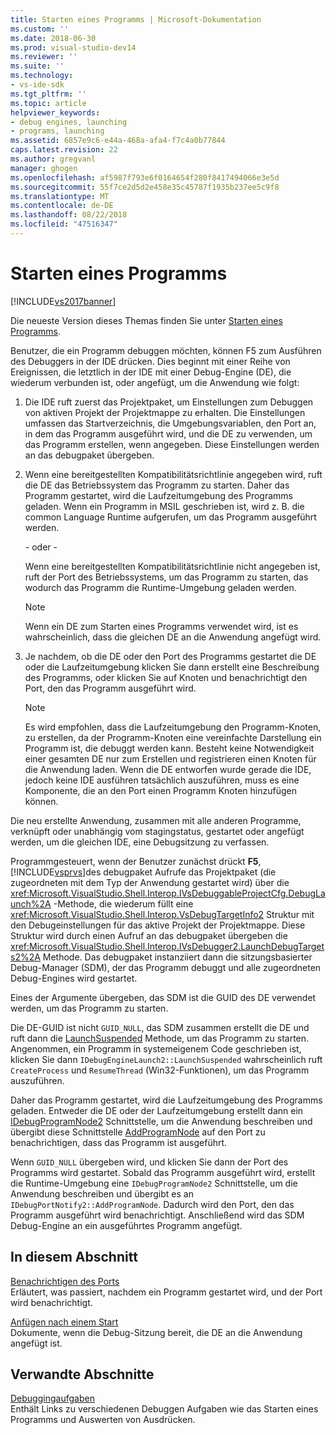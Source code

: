 ```yaml
---
title: Starten eines Programms | Microsoft-Dokumentation
ms.custom: ''
ms.date: 2018-06-30
ms.prod: visual-studio-dev14
ms.reviewer: ''
ms.suite: ''
ms.technology:
- vs-ide-sdk
ms.tgt_pltfrm: ''
ms.topic: article
helpviewer_keywords:
- debug engines, launching
- programs, launching
ms.assetid: 6857e9c6-e44a-468a-afa4-f7c4a0b77844
caps.latest.revision: 22
ms.author: gregvanl
manager: ghogen
ms.openlocfilehash: af5987f793e6f0164654f280f8417494066e3e5d
ms.sourcegitcommit: 55f7ce2d5d2e458e35c45787f1935b237ee5c9f8
ms.translationtype: MT
ms.contentlocale: de-DE
ms.lasthandoff: 08/22/2018
ms.locfileid: "47516347"
---
```

# <a name="launching-a-program"></a>Starten eines Programms
[!INCLUDE[vs2017banner](../../includes/vs2017banner.md)]

Die neueste Version dieses Themas finden Sie unter [Starten eines Programms](https://docs.microsoft.com/visualstudio/extensibility/debugger/launching-a-program).  
  
Benutzer, die ein Programm debuggen möchten, können F5 zum Ausführen des Debuggers in der IDE drücken. Dies beginnt mit einer Reihe von Ereignissen, die letztlich in der IDE mit einer Debug-Engine (DE), die wiederum verbunden ist, oder angefügt, um die Anwendung wie folgt:  
  
1.  Die IDE ruft zuerst das Projektpaket, um Einstellungen zum Debuggen von aktiven Projekt der Projektmappe zu erhalten. Die Einstellungen umfassen das Startverzeichnis, die Umgebungsvariablen, den Port an, in dem das Programm ausgeführt wird, und die DE zu verwenden, um das Programm erstellen, wenn angegeben. Diese Einstellungen werden an das debugpaket übergeben.  
  
2.  Wenn eine bereitgestellten Kompatibilitätsrichtlinie angegeben wird, ruft die DE das Betriebssystem das Programm zu starten. Daher das Programm gestartet, wird die Laufzeitumgebung des Programms geladen. Wenn ein Programm in MSIL geschrieben ist, wird z. B. die common Language Runtime aufgerufen, um das Programm ausgeführt werden.  
  
     - oder -   
  
     Wenn eine bereitgestellten Kompatibilitätsrichtlinie nicht angegeben ist, ruft der Port des Betriebssystems, um das Programm zu starten, das wodurch das Programm die Runtime-Umgebung geladen werden.  
  
    > [!NOTE]
    >  Wenn ein DE zum Starten eines Programms verwendet wird, ist es wahrscheinlich, dass die gleichen DE an die Anwendung angefügt wird.  
  
3.  Je nachdem, ob die DE oder den Port des Programms gestartet die DE oder die Laufzeitumgebung klicken Sie dann erstellt eine Beschreibung des Programms, oder klicken Sie auf Knoten und benachrichtigt den Port, den das Programm ausgeführt wird.  
  
    > [!NOTE]
    >  Es wird empfohlen, dass die Laufzeitumgebung den Programm-Knoten, zu erstellen, da der Programm-Knoten eine vereinfachte Darstellung ein Programm ist, die debuggt werden kann. Besteht keine Notwendigkeit einer gesamten DE nur zum Erstellen und registrieren einen Knoten für die Anwendung laden. Wenn die DE entworfen wurde gerade die IDE, jedoch keine IDE ausführen tatsächlich auszuführen, muss es eine Komponente, die an den Port einen Programm Knoten hinzufügen können.  
  
 Die neu erstellte Anwendung, zusammen mit alle anderen Programme, verknüpft oder unabhängig vom stagingstatus, gestartet oder angefügt werden, um die gleichen IDE, eine Debugsitzung zu verfassen.  
  
 Programmgesteuert, wenn der Benutzer zunächst drückt **F5**, [!INCLUDE[vsprvs](../../includes/vsprvs-md.md)]des debugpaket Aufrufe das Projektpaket (die zugeordneten mit dem Typ der Anwendung gestartet wird) über die <xref:Microsoft.VisualStudio.Shell.Interop.IVsDebuggableProjectCfg.DebugLaunch%2A> -Methode, die wiederum füllt eine <xref:Microsoft.VisualStudio.Shell.Interop.VsDebugTargetInfo2> Struktur mit den Debugeinstellungen für das aktive Projekt der Projektmappe. Diese Struktur wird durch einen Aufruf an das debugpaket übergeben die <xref:Microsoft.VisualStudio.Shell.Interop.IVsDebugger2.LaunchDebugTargets2%2A> Methode. Das debugpaket instanziiert dann die sitzungsbasierter Debug-Manager (SDM), der das Programm debuggt und alle zugeordneten Debug-Engines wird gestartet.  
  
 Eines der Argumente übergeben, das SDM ist die GUID des DE verwendet werden, um das Programm zu starten.  
  
 Die DE-GUID ist nicht `GUID_NULL`, das SDM zusammen erstellt die DE und ruft dann die [LaunchSuspended](../../extensibility/debugger/reference/idebugenginelaunch2-launchsuspended.md) Methode, um das Programm zu starten. Angenommen, ein Programm in systemeigenem Code geschrieben ist, klicken Sie dann `IDebugEngineLaunch2::LaunchSuspended` wahrscheinlich ruft `CreateProcess` und `ResumeThread` (Win32-Funktionen), um das Programm auszuführen.  
  
 Daher das Programm gestartet, wird die Laufzeitumgebung des Programms geladen. Entweder die DE oder der Laufzeitumgebung erstellt dann ein [IDebugProgramNode2](../../extensibility/debugger/reference/idebugprogramnode2.md) Schnittstelle, um die Anwendung beschreiben und übergibt diese Schnittstelle [AddProgramNode](../../extensibility/debugger/reference/idebugportnotify2-addprogramnode.md) auf den Port zu benachrichtigen, dass das Programm ist ausgeführt.  
  
 Wenn `GUID_NULL` übergeben wird, und klicken Sie dann der Port des Programms wird gestartet. Sobald das Programm ausgeführt wird, erstellt die Runtime-Umgebung eine `IDebugProgramNode2` Schnittstelle, um die Anwendung beschreiben und übergibt es an `IDebugPortNotify2::AddProgramNode`. Dadurch wird den Port, den das Programm ausgeführt wird benachrichtigt. Anschließend wird das SDM Debug-Engine an ein ausgeführtes Programm angefügt.  
  
## <a name="in-this-section"></a>In diesem Abschnitt  
 [Benachrichtigen des Ports](../../extensibility/debugger/notifying-the-port.md)  
 Erläutert, was passiert, nachdem ein Programm gestartet wird, und der Port wird benachrichtigt.  
  
 [Anfügen nach einem Start](../../extensibility/debugger/attaching-after-a-launch.md)  
 Dokumente, wenn die Debug-Sitzung bereit, die DE an die Anwendung angefügt ist.  
  
## <a name="related-sections"></a>Verwandte Abschnitte  
 [Debuggingaufgaben](../../extensibility/debugger/debugging-tasks.md)  
 Enthält Links zu verschiedenen Debuggen Aufgaben wie das Starten eines Programms und Auswerten von Ausdrücken.

